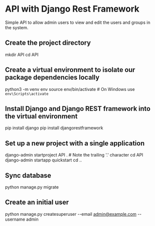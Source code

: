 
# API with Django Rest Framework

Simple API to allow admin users to view and edit the users and groups in the system.

## Create the project directory
mkdir API
cd API

## Create a virtual environment to isolate our package dependencies locally
python3 -m venv env
source env/bin/activate  # On Windows use `env\Scripts\activate`

## Install Django and Django REST framework into the virtual environment
pip install django
pip install djangorestframework

## Set up a new project with a single application
django-admin startproject API .  # Note the trailing '.' character
cd API
django-admin startapp quickstart
cd ..

## Sync database

python manage.py migrate

## Create an initial user

python manage.py createsuperuser --email admin@example.com --username admin
